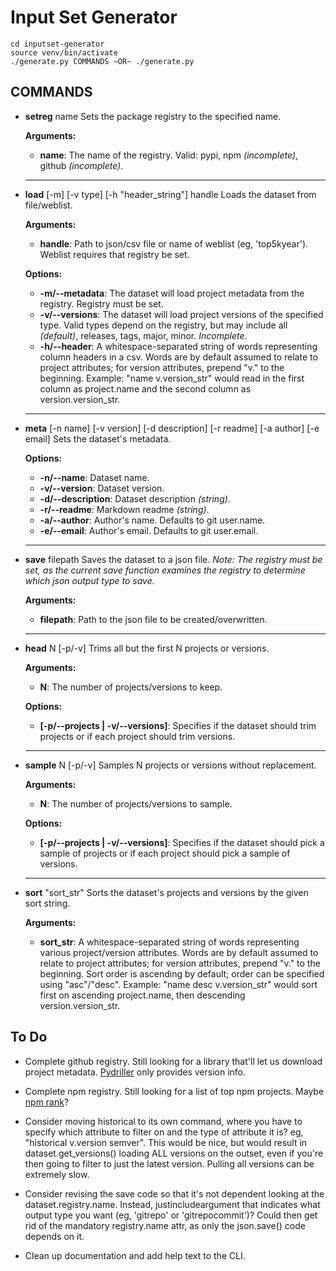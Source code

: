 # Input Set Generator

```
cd inputset-generator
source venv/bin/activate
./generate.py COMMANDS ~OR~ ./generate.py
```

## COMMANDS
- **setreg** name
Sets the package registry to the specified name.

	**Arguments:**
	- __name__: The name of the registry. Valid: pypi, npm *(incomplete)*, github *(incomplete)*.

	---

- **load** [-m] [-v type] [-h "header_string"] handle
Loads the dataset from file/weblist.

	**Arguments:**
	- __handle__: Path to json/csv file or name of weblist (eg, 'top5kyear'). Weblist requires that registry be set.

	**Options:**
	- __-m/-\-metadata__: The dataset will load project metadata from the registry. Registry must be set.
	- __-v/-\-versions__: The dataset will load project versions of the specified type. Valid types depend on the registry, but may include all *(default)*, releases, tags, major, minor. *Incomplete.*
	- __-h/-\-header__: A whitespace-separated string of words representing column headers in a csv. Words are by default assumed to relate to project attributes; for version attributes, prepend "v." to the beginning.
	Example: "name v.version_str" would read in the first column as project.name and the second column as version.version_str.

	---

- **meta** [-n name] [-v version] [-d description] [-r readme] [-a author] [-e email]
Sets the dataset's metadata.

	**Options:**
	- __-n/-\-name__: Dataset name.
	- __-v/-\-version__: Dataset version.
	- __-d/-\-description__: Dataset description *(string)*.
	- __-r/-\-readme__: Markdown readme *(string)*.
	- __-a/-\-author__: Author's name. Defaults to git user.name.
	- __-e/-\-email__: Author's email. Defaults to git user.email.

	---

- **save** filepath
Saves the dataset to a json file. *Note: The registry must be set, as the current save function examines the registry to determine which json output type to save.*

	**Arguments:**
	- __filepath__: Path to the json file to be created/overwritten.

	---

- **head** N [-p/-v]
Trims all but the first N projects or versions.

	**Arguments:**
	- __N__: The number of projects/versions to keep.
	
	**Options:**
	- __[-p/-\-projects | -v/-\-versions]__: Specifies if the dataset should trim projects or if each project should trim versions.

	---

- **sample** N [-p/-v]
Samples N projects or versions without replacement.

	**Arguments:**
	- __N__: The number of projects/versions to sample.
	
	**Options:**
	- __[-p/-\-projects | -v/-\-versions]__: Specifies if the dataset should pick a sample of projects or if each project should pick a sample of versions.

	---

- **sort** "sort_str"
Sorts the dataset's projects and versions by the given sort string.

	**Arguments:**
	- __sort_str__: A whitespace-separated string of words representing various project/version attributes. Words are by default assumed to relate to project attributes; for version attributes, prepend "v." to the beginning. Sort order is ascending by default; order can be specified using "asc"/"desc".
		Example: "name desc v.version_str" would sort first on ascending project.name, then descending version.version_str.

## To Do
- Complete github registry. Still looking for a library that'll let us download project metadata. [Pydriller](https://github.com/ishepard/pydriller) only provides version info.

- Complete npm registry. Still looking for a list of top npm projects. Maybe [npm rank](https://gist.github.com/anvaka/8e8fa57c7ee1350e3491)?

- Consider moving historical to its own command, where you have to specify which attribute to filter on and the type of attribute it is? eg, "historical v.version semver". This would be nice, but would result in dataset.get_versions() loading ALL versions on the outset, even if you're then going to filter to just the latest version. Pulling all versions can be extremely slow.

- Consider revising the save code so that it's not dependent looking at the dataset.registry.name. Instead, justincludeargument that indicates what output type you want (eg, 'gitrepo' or 'gitrepocommit')? Could then get rid of the mandatory registry.name attr, as only the json.save() code depends on it.

- Clean up documentation and add help text to the CLI.
